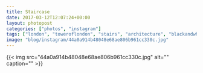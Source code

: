 ```yaml
---
title: Staircase
date: 2017-03-12T12:07:24+00:00
layout: photopost
categories: ["photos", "instagram"]
tags: ["london", "toweroflondon", "stairs", "architecture", "blackandwhite", "abstract"]
image: "blog/instagram/44a0a914b48048e68ae806b961cc330c.jpg"
---
```


{{< img src="44a0a914b48048e68ae806b961cc330c.jpg" alt="" caption="" >}}



